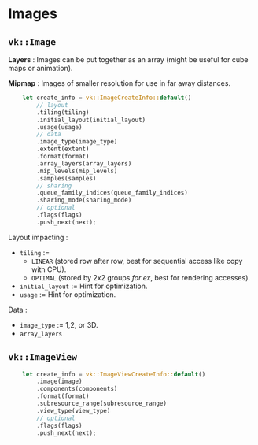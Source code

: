 # Images

## `vk::Image`

**Layers** : Images can be put together as an array (might be useful for cube maps or animation).

**Mipmap** : Images of smaller resolution for use in far away distances.

```rust
    let create_info = vk::ImageCreateInfo::default()
        // layout
        .tiling(tiling)
        .initial_layout(initial_layout)
        .usage(usage)
        // data
        .image_type(image_type)
        .extent(extent)
        .format(format)
        .array_layers(array_layers)
        .mip_levels(mip_levels)
        .samples(samples)
        // sharing
        .queue_family_indices(queue_family_indices)
        .sharing_mode(sharing_mode)
        // optional
        .flags(flags)
        .push_next(next);
```

Layout impacting :
- `tiling` := 
    - `LINEAR` (stored row after row, best for sequential access like copy with CPU).
    - `OPTIMAL` (stored by 2x2 groups *for ex*, best for rendering accesses).
- `initial_layout` := Hint for optimization.
- `usage` := Hint for optimization.

Data :
- `image_type` := 1,2, or 3D.
- `array_layers`

## `vk::ImageView`

```rust
    let create_info = vk::ImageViewCreateInfo::default()
        .image(image)
        .components(components)
        .format(format)
        .subresource_range(subresource_range)
        .view_type(view_type)
        // optional
        .flags(flags)
        .push_next(next);
```


